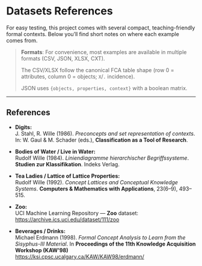 # Datasets References

For easy testing, this project comes with several compact, teaching-friendly formal contexts. Below you’ll find short notes on where each example comes from.

> **Formats**: For convenience, most examples are available in multiple formats (CSV, JSON, XLSX, CXT).
> 
> The CSV/XLSX follow the canonical FCA table shape (row 0 = attributes, column 0 = objects; `X`/`.` incidence).
> 
> JSON uses `{objects, properties, context}` with a boolean matrix.

---

## References
- **Digits:**  
  J. Stahl, R. Wille (1986). *Preconcepts and set representation of contexts*. In: W. Gaul & M. Schader (eds.), **Classification as a Tool of Research**.

- **Bodies of Water / Live in Water:**  
  Rudolf Wille (1984). *Liniendiagramme hierarchischer Begriffssysteme*. **Studien zur Klassifikation**. Indeks Verlag.

- **Tea Ladies / Lattice of Lattice Properties:**  
  Rudolf Wille (1992). *Concept Lattices and Conceptual Knowledge Systems*. **Computers & Mathematics with Applications**, 23(6–9), 493–515.

- **Zoo:**  
  UCI Machine Learning Repository — **Zoo** dataset: <https://archive.ics.uci.edu/dataset/111/zoo>

- **Beverages / Drinks:**  
  Michael Erdmann (1998). *Formal Concept Analysis to Learn from the Sisyphus-III Material*. In **Proceedings of the 11th Knowledge Acquisition Workshop (KAW’98)**  <https://ksi.cpsc.ucalgary.ca/KAW/KAW98/erdmann/>

